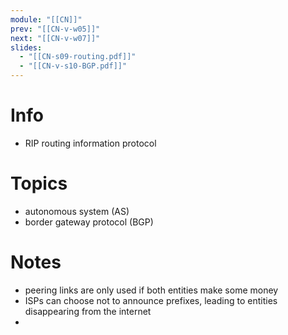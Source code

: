 ```yaml
---
module: "[[CN]]"
prev: "[[CN-v-w05]]"
next: "[[CN-v-w07]]"
slides:
  - "[[CN-s09-routing.pdf]]"
  - "[[CN-v-s10-BGP.pdf]]"
---
```



# Info
- RIP routing information protocol


# Topics
- autonomous system (AS)
- border gateway protocol (BGP)


# Notes
- peering links are only used if both entities make some money
- ISPs can choose not to announce prefixes, leading to entities disappearing from the internet
- 
